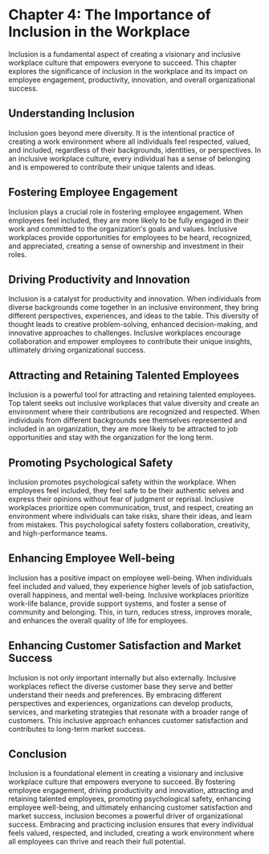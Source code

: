 Chapter 4: The Importance of Inclusion in the Workplace
=======================================================

Inclusion is a fundamental aspect of creating a visionary and inclusive workplace culture that empowers everyone to succeed. This chapter explores the significance of inclusion in the workplace and its impact on employee engagement, productivity, innovation, and overall organizational success.

Understanding Inclusion
-----------------------

Inclusion goes beyond mere diversity. It is the intentional practice of creating a work environment where all individuals feel respected, valued, and included, regardless of their backgrounds, identities, or perspectives. In an inclusive workplace culture, every individual has a sense of belonging and is empowered to contribute their unique talents and ideas.

Fostering Employee Engagement
-----------------------------

Inclusion plays a crucial role in fostering employee engagement. When employees feel included, they are more likely to be fully engaged in their work and committed to the organization's goals and values. Inclusive workplaces provide opportunities for employees to be heard, recognized, and appreciated, creating a sense of ownership and investment in their roles.

Driving Productivity and Innovation
-----------------------------------

Inclusion is a catalyst for productivity and innovation. When individuals from diverse backgrounds come together in an inclusive environment, they bring different perspectives, experiences, and ideas to the table. This diversity of thought leads to creative problem-solving, enhanced decision-making, and innovative approaches to challenges. Inclusive workplaces encourage collaboration and empower employees to contribute their unique insights, ultimately driving organizational success.

Attracting and Retaining Talented Employees
-------------------------------------------

Inclusion is a powerful tool for attracting and retaining talented employees. Top talent seeks out inclusive workplaces that value diversity and create an environment where their contributions are recognized and respected. When individuals from different backgrounds see themselves represented and included in an organization, they are more likely to be attracted to job opportunities and stay with the organization for the long term.

Promoting Psychological Safety
------------------------------

Inclusion promotes psychological safety within the workplace. When employees feel included, they feel safe to be their authentic selves and express their opinions without fear of judgment or reprisal. Inclusive workplaces prioritize open communication, trust, and respect, creating an environment where individuals can take risks, share their ideas, and learn from mistakes. This psychological safety fosters collaboration, creativity, and high-performance teams.

Enhancing Employee Well-being
-----------------------------

Inclusion has a positive impact on employee well-being. When individuals feel included and valued, they experience higher levels of job satisfaction, overall happiness, and mental well-being. Inclusive workplaces prioritize work-life balance, provide support systems, and foster a sense of community and belonging. This, in turn, reduces stress, improves morale, and enhances the overall quality of life for employees.

Enhancing Customer Satisfaction and Market Success
--------------------------------------------------

Inclusion is not only important internally but also externally. Inclusive workplaces reflect the diverse customer base they serve and better understand their needs and preferences. By embracing different perspectives and experiences, organizations can develop products, services, and marketing strategies that resonate with a broader range of customers. This inclusive approach enhances customer satisfaction and contributes to long-term market success.

Conclusion
----------

Inclusion is a foundational element in creating a visionary and inclusive workplace culture that empowers everyone to succeed. By fostering employee engagement, driving productivity and innovation, attracting and retaining talented employees, promoting psychological safety, enhancing employee well-being, and ultimately enhancing customer satisfaction and market success, inclusion becomes a powerful driver of organizational success. Embracing and practicing inclusion ensures that every individual feels valued, respected, and included, creating a work environment where all employees can thrive and reach their full potential.
